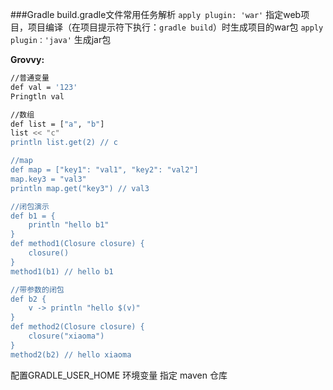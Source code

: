 ###Gradle
build.gradle文件常用任务解析
```apply plugin: 'war'``` 指定web项目，项目编译（在项目提示符下执行：```gradle build```）时生成项目的war包
```apply plugin：'java'```  生成jar包


**Grovvy:**
```sh
//普通变量
def val = '123'
Pringtln val

//数组
def list = ["a", "b"]
list << "c"
println list.get(2) // c

//map
def map = ["key1": "val1", "key2": "val2"]
map.key3 = "val3"
println map.get("key3") // val3

//闭包演示
def b1 = {
    println "hello b1"
}
def method1(Closure closure) {
    closure()
}
method1(b1) // hello b1

//带参数的闭包
def b2 {
    v -> println "hello $(v)"
}
def method2(Closure closure) {
    closure("xiaoma")
}
method2(b2) // hello xiaoma
```

配置GRADLE_USER_HOME 环境变量 指定 maven 仓库



